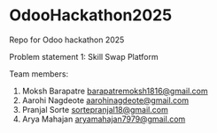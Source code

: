 # OdooHackathon2025
Repo for Odoo hackathon 2025

Problem statement 1: Skill Swap Platform

Team members:
1. Moksh Barapatre     barapatremoksh1816@gmail.com
2. Aarohi Nagdeote     aarohinagdeote@gmail.com
3. Pranjal Sorte       sortepranjal18@gmail.com
4. Arya Mahajan        aryamahajan7979@gmail.com
